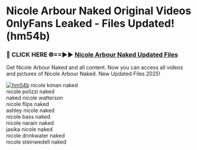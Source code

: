 # Nicole Arbour Naked Original Videos 0nlyFans Leaked - Files Updated! (hm54b)

<h3>🔴 CLICK HERE 🌐==►► <a href="https://tinyurl.com/up5wt9bj" rel="nofollow">Nicole Arbour Naked Updated Files</a></h3>

Get Nicole Arbour Naked and all content. Now you can access all videos and pictures of Nicole Arbour Naked. New Updated Files 2025!

[![hm54b](https://i.imgur.com/ABiUzMV.gif)](https://tinyurl.com/up5wt9bj)
nicole kiman naked<br>
nicole polizzi naked<br>
naked nicole watterson<br>
nicole flips naked<br>
ashley nicole naked<br>
nicole bass naked<br>
nicole narain naked<br>
jasika nicole naked<br>
nicole drinkwater naked<br>
nicole steinwedell naked